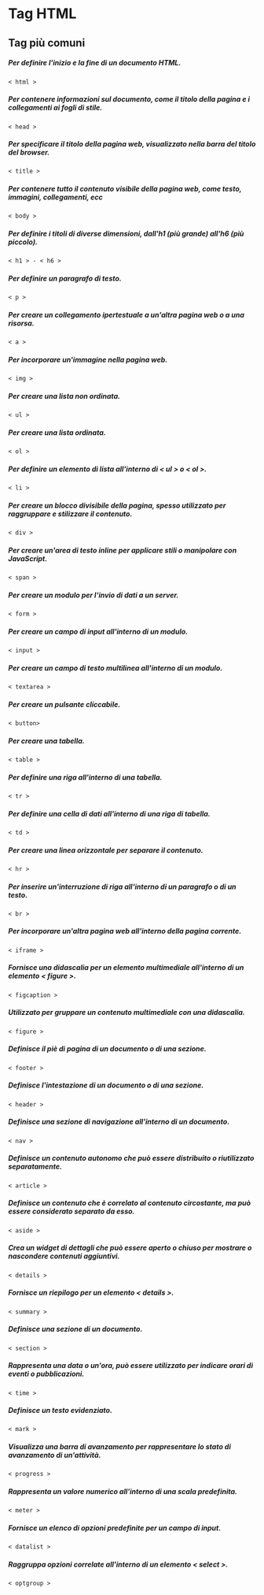 <!-- @format -->

# Tag HTML

## Tag più comuni

##### Per definire l'inizio e la fine di un documento HTML.

    < html >

##### Per contenere informazioni sul documento, come il titolo della pagina e i collegamenti ai fogli di stile.

    < head >

##### Per specificare il titolo della pagina web, visualizzato nella barra del titolo del browser.

    < title >

##### Per contenere tutto il contenuto visibile della pagina web, come testo, immagini, collegamenti, ecc

    < body >

##### Per definire i titoli di diverse dimensioni, dall'h1 (più grande) all'h6 (più piccolo).

    < h1 > - < h6 >

##### Per definire un paragrafo di testo.

    < p >

##### Per creare un collegamento ipertestuale a un'altra pagina web o a una risorsa.

    < a >

##### Per incorporare un'immagine nella pagina web.

    < img >

##### Per creare una lista non ordinata.

    < ul >

##### Per creare una lista ordinata.

    < ol >

##### Per definire un elemento di lista all'interno di < ul > o < ol >.

    < li >

##### Per creare un blocco divisibile della pagina, spesso utilizzato per raggruppare e stilizzare il contenuto.

    < div >

##### Per creare un'area di testo inline per applicare stili o manipolare con JavaScript.

    < span >

##### Per creare un modulo per l'invio di dati a un server.

    < form >

##### Per creare un campo di input all'interno di un modulo.

    < input >

##### Per creare un campo di testo multilinea all'interno di un modulo.

    < textarea >

##### Per creare un pulsante cliccabile.

    < button>

##### Per creare una tabella.

    < table >

##### Per definire una riga all'interno di una tabella.

    < tr >

##### Per definire una cella di dati all'interno di una riga di tabella.

    < td >

##### Per creare una linea orizzontale per separare il contenuto.

    < hr >

##### Per inserire un'interruzione di riga all'interno di un paragrafo o di un testo.

    < br >

##### Per incorporare un'altra pagina web all'interno della pagina corrente.

    < iframe >

##### Fornisce una didascalia per un elemento multimediale all'interno di un elemento < figure >.

    < figcaption >

##### Utilizzato per gruppare un contenuto multimediale con una didascalia.

    < figure >

##### Definisce il piè di pagina di un documento o di una sezione.

    < footer >

##### Definisce l'intestazione di un documento o di una sezione.

    < header >

##### Definisce una sezione di navigazione all'interno di un documento.

    < nav >

##### Definisce un contenuto autonomo che può essere distribuito o riutilizzato separatamente.

    < article >

##### Definisce un contenuto che è correlato al contenuto circostante, ma può essere considerato separato da esso.

    < aside >

##### Crea un widget di dettagli che può essere aperto o chiuso per mostrare o nascondere contenuti aggiuntivi.

    < details >

##### Fornisce un riepilogo per un elemento < details >.

    < summary >

##### Definisce una sezione di un documento.

    < section >

##### Rappresenta una data o un'ora, può essere utilizzato per indicare orari di eventi o pubblicazioni.

    < time >

##### Definisce un testo evidenziato.

    < mark >

##### Visualizza una barra di avanzamento per rappresentare lo stato di avanzamento di un'attività.

    < progress >

##### Rappresenta un valore numerico all'interno di una scala predefinita.

    < meter >

##### Fornisce un elenco di opzioni predefinite per un campo di input.

    < datalist >

##### Raggruppa opzioni correlate all'interno di un elemento < select >.

    < optgroup >
